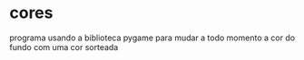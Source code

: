 # cores
programa usando a biblioteca pygame para mudar a todo momento a cor do fundo com uma cor sorteada
